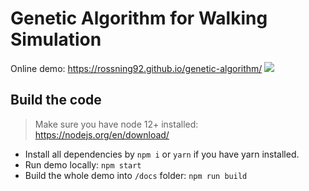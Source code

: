 # Genetic Algorithm for Walking Simulation

Online demo: https://rossning92.github.io/genetic-algorithm/
![](images/demo.gif)

## Build the code

> Make sure you have node 12+ installed: https://nodejs.org/en/download/

- Install all dependencies by `npm i` or `yarn` if you have yarn installed.
- Run demo locally: `npm start`
- Build the whole demo into `/docs` folder: `npm run build`
